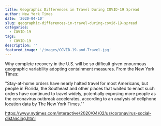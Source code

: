 ```yaml
---
title: Geographic Differences in Travel During COVID-19 Spread
author: New York Times
date: '2020-04-10'
slug: geographic-differences-in-travel-during-covid-19-spread
categories:
  - COVID-19
tags:
  - COVID-19
description: ''
featured_image: '/images/COVID-19-and-Travel.jpg'
---
```

Why complete recovery in the U.S. will be so difficult given enourmous geographic variability adopting containment measures. From the New York Times: 

"Stay-at-home orders have nearly halted travel for most Americans, but people in Florida, the Southeast and other places that waited to enact such orders have continued to travel widely, potentially exposing more people as the coronavirus outbreak accelerates, according to an analysis of cellphone location data by The New York Times.""

https://www.nytimes.com/interactive/2020/04/02/us/coronavirus-social-distancing.html
